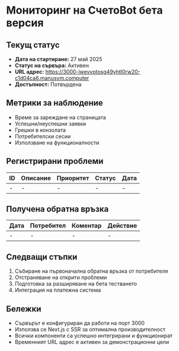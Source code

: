 # Мониторинг на СчетоBot бета версия

## Текущ статус
- **Дата на стартиране:** 27 май 2025
- **Статус на сървъра:** Активен
- **URL адрес:** https://3000-iwevvptosg49yhtl0rw20-c1d04ca6.manusvm.computer
- **Достъпност:** Потвърдена

## Метрики за наблюдение
- Време за зареждане на страницата
- Успешни/неуспешни заявки
- Грешки в конзолата
- Потребителски сесии
- Използване на функционалности

## Регистрирани проблеми
| ID | Описание | Приоритет | Статус | Дата |
|----|----------|-----------|--------|------|
| - | - | - | - | - |

## Получена обратна връзка
| Дата | Потребител | Коментар | Действие |
|------|------------|----------|----------|
| - | - | - | - |

## Следващи стъпки
1. Събиране на първоначална обратна връзка от потребителя
2. Отстраняване на открити проблеми
3. Подготовка за разширяване на бета тестването
4. Интеграция на платежна система

## Бележки
- Сървърът е конфигуриран да работи на порт 3000
- Използва се Next.js с SSR за оптимална производителност
- Всички компоненти са успешно интегрирани и функционират
- Временният URL адрес е активен за демонстрационни цели
